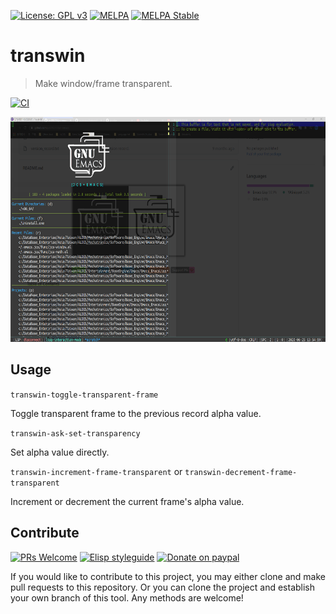[![License: GPL v3](https://img.shields.io/badge/License-GPL%20v3-blue.svg)](https://www.gnu.org/licenses/gpl-3.0)
[![MELPA](https://melpa.org/packages/transwin-badge.svg)](https://melpa.org/#/transwin)
[![MELPA Stable](https://stable.melpa.org/packages/transwin-badge.svg)](https://stable.melpa.org/#/transwin)

# transwin
> Make window/frame transparent.

[![CI](https://github.com/jcs-elpa/transwin/actions/workflows/test.yml/badge.svg)](https://github.com/jcs-elpa/transwin/actions/workflows/test.yml)

<p align="center">
  <img src="./etc/transwin.png" width="619" height="360"/>
</p>

## Usage

`transwin-toggle-transparent-frame`

Toggle transparent frame to the previous record alpha value.

`transwin-ask-set-transparency`

Set alpha value directly.

`transwin-increment-frame-transparent` or `transwin-decrement-frame-transparent`

Increment or decrement the current frame's alpha value.

## Contribute

[![PRs Welcome](https://img.shields.io/badge/PRs-welcome-brightgreen.svg)](http://makeapullrequest.com)
[![Elisp styleguide](https://img.shields.io/badge/elisp-style%20guide-purple)](https://github.com/bbatsov/emacs-lisp-style-guide)
[![Donate on paypal](https://img.shields.io/badge/paypal-donate-1?logo=paypal&color=blue)](https://www.paypal.me/jcs090218)

If you would like to contribute to this project, you may either
clone and make pull requests to this repository. Or you can
clone the project and establish your own branch of this tool.
Any methods are welcome!
